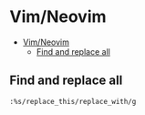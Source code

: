 # Vim/Neovim
<!--ts-->
* [Vim/Neovim](vim.md#vimneovim)
   * [Find and replace all](vim.md#find-and-replace-all)

<!-- Added by: runner, at: Tue Jul 20 10:06:03 UTC 2021 -->

<!--te-->

## Find and replace all
```vim
:%s/replace_this/replace_with/g
```
